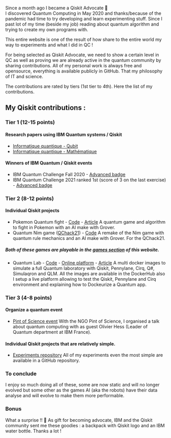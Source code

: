 Since a month ago I became a Qiskit Advocate 🥳   
I discovered Quantum Computing in May 2020 and thanks/because of the pandemic had time to try developing and 
learn experimenting stuff. Since I past lot of my time (beside my job) reading about quantum algorithm and 
trying to create my own programs with.
        
This entire website is one of the result of how share to the entire world my way to experiments and what I did in QC !
        
For being selected as Qiskit Advocate, we need to show a certain level in QC as well as proving we are already 
active in the quantum community by sharing contributions. 
All of my personal work is always free and opensource, everything is available publicly in GitHub. 
That my philosophy of IT and science.
        
The contributions are rated by tiers (1st tier to 4th). Here the list of my contributions.
        
## My Qiskit contributions :
### Tier 1 (12-15 points)
#### Research papers using IBM Quantum systems / Qiskit
- [Informatique quantique - Qubit](https://hal.archives-ouvertes.fr/hal-03129625/document)
- [Informatique quantique - Mathématique](https://hal.archives-ouvertes.fr/hal-03129624/document)
#### Winners of IBM Quantum / Qiskit events
- IBM Quantum Challenge Fall 2020 - [Advanced badge](https://www.credly.com/badges/4cf18640-47fe-4fd0-9e5f-4edb5ade9693)
- IBM Quantum Challenge 2021 ranked 1st (score of 3 on the last exercise) - [Advanced badge](https://www.credly.com/badges/a020adc5-df85-48ae-9cbf-2e8bed405a5f)
        
### Tier 2 (8-12 points)
#### Individual Qiskit projects
- Pokemon Quantum fight - [Code](https://github.com/mickahell/quantum_pokemon-fight) -  [Article](https://fullstackquantumcomputation.tech/blog/post-quantum-pokemon-fight/)
A quantum game and algorithm to fight in Pokemon with an AI make with Grover.
- Quantum Nim game ([QChack21](https://www.quantumcoalition.io/)) - [Code](https://github.com/Quantronauts/quantum_Nim-game)
A remake of the Nim game with quantum rule mechanics and an AI make with Grover. For the QChack21.
##### Both of these games are playable in the [games section](https://games.xtraorbitals.xyz) of this website.
        
- Quantum Lab - [Code](https://github.com/mickahell/quantum_lab) - [Online platform](https://quantum-lab.xtraorbitals.xyz/) - [Article](https://fullstackquantumcomputation.tech/blog/post-quantum-lab/)
A multi docker images to simulate a full Quantum laboratory with Qiskit, Pennylane, Cirq, Q#, Simulaqron and QLM. 
All the images are available in the DockerHub also I setup a live platform allowing to test the Qiskit, 
Pennylane and Cirq environment and explaining how to Dockeurize a Quantum app.
        
### Tier 3 (4-8 points)
#### Organize a quantum event
- [Pint of Science event](https://pintofscience.fr/event/du-quantique-pour-votre-cerveau)
With the NGO Pint of Science, I organised a talk about quantum computing with as guest Olivier Hess (Leader of Quantum department at IBM France). 
#### Individual Qiskit projects that are relatively simple.
- [Experiments repository](https://github.com/mickahell/quantum_experiments)
All of my experiments even the most simple are available in a GitHub repository.
### To conclude
I enjoy so much doing all of these, some are now static and will no longer evolved but some other as 
the games AI (aka the robots) have their data analyse and will evolve to make them more performable.
### Bonus
What a surprise !! 🎁 As gift for becoming advocate, IBM and the Qiskit community sent me these goodies : 
a backpack with Qiskit logo and an IBM water bottle. Thanks a lot !
